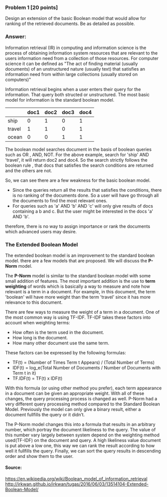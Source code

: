 ### Problem 1 [20 points] 
 Design an extension of the basic Boolean model that 
would allow for ranking of the retrieved documents. Be as detailed as possible.


### Answer:

Information retrieval (IR) in computing and information science is the process of obtaining information system resources that are relevant to the users information need from a collection of those resources. For computer science it can be defined as "The act of finding material (usually documents) of an unstructured nature (usually text) that satisfies an information need from within large collections (usually stored on computers)"

Information retrieval begins when a user enters their query for the information. That query both structed or unstructured. The most basic model for information is the standard boolean model.  

|        | doc1 | doc2 | doc3 | doc4 |
|--------|------|------|------|------|
| ship   | 0    | 1    | 0    | 1    |
| travel | 1    | 1    | 0    | 1    |
| ocean  | 0    | 0    | 1    | 1    |


The boolean model searches document in the basis of boolean queries such as OR , AND, NOT. For the above example, search for 'ship' AND 'travel', it will return doc2 and doc4. So the search strictly follows the boolean rule , that docs that satisfies the search conditions are returned and the others are not. 

So, we can see there are a few weakness for the basic boolean model.
- Since the queries return all the results that satisfies the conditions, there is no ranking of the documents done. So a user will have go through all the documents to find the most relevant ones.
- For queries such as 'a' AND 'b' AND 'c' will only give results of docs containing a b and c. But the user might be interested in the docs 'a' AND 'b'.

therefore, there is no way to assign importance or rank the documents which advanced users may desire.

### The Extended Boolean Model

The extended boolean model is an improvement to the standard boolean model. there are a few models that are proposed. We will discuss the **P-Norm** model. 

The **P-Norm** model is similar to the standard boolean model with some small addition of features. The most important addition is the use to **term weighting** of words which is basically a way to measure and note how relevant is a term in a document. For example, in this document, the term 'boolean' will have more weight than the term 'travel' since it has more relevance to this document. 

There are few ways to measure the weight of a term in a document. One of the most common way is using TF-IDF.
TF-IDF takes these factors into account when weighting terms:

- How often is the term used in the document.
- How long is the document.
- How many other document use the same term.

These factors can be expressed by the following formulas:
- TF(t) = (Number of Times Term t Appears) / (Total Number of Terms)
- IDF(t) = log_e(Total Number of Documents / Number of Documents with Term t in it)
- TF.IDF(t) = TF(t) x IDF(t)

With this formula (or using other method you prefer), each term appearance in a document can be given an appropriate weight. With all of these changes, the query processing process is changed as well. P-Norm had a very different query processing method compared to the Standard Boolean Model. Previously the model can only give a binary result, either a document fullfills the query or it didn’t.

The P-Norm model changes this into a formula that results in an arbitrary number, which portray the document likeliness to the query. The value of this number vary largely between system depend on the weighting method used(TF-IDF) on the document and query. A high likeliness value document is put above a low one, this way we can rank the result according to how well it fullfills the query. Finally, we can sort the query results in descending order and show them to the user.

#### Source:
https://en.wikipedia.org/wiki/Boolean_model_of_information_retrieval
http://irkwan.github.io/irkwan/tugas/2016/06/03/13514104-Extended-Boolean-Model/